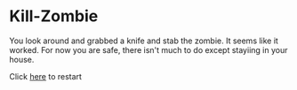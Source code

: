 # Kill-Zombie

You look around and grabbed a knife and stab the zombie. It seems like it worked. For now you are safe, there isn't much to do except stayiing in your house. 



Click [here](home.md) to restart